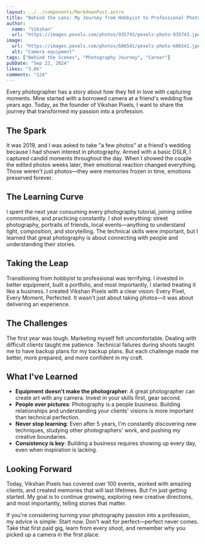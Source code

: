 ```yaml
---
layout: ../../components/MarkdownPost.astro
title: "Behind the Lens: My Journey from Hobbyist to Professional Photographer"
author:
  name: "Vikshan"
  url: "https://images.pexels.com/photos/935743/pexels-photo-935743.jpeg?auto=compress&cs=tinysrgb&w=1260&h=750&dpr=2"
image:
  url: "https://images.pexels.com/photos/606541/pexels-photo-606541.jpeg?auto=compress&cs=tinysrgb&w=1260&h=750&dpr=2"
  alt: "Camera equipment"
tags: ["Behind the Scenes", "Photography Journey", "Career"]
pubDate: "Sep 22, 2024"
likes: "3.8k"
comments: "124"
---
```


<!-- @format -->

Every photographer has a story about how they fell in love with capturing moments. Mine started with
a borrowed camera at a friend's wedding five years ago. Today, as the founder of Vikshan Pixels, I
want to share the journey that transformed my passion into a profession.

## The Spark

It was 2019, and I was asked to take "a few photos" at a friend's wedding because I had shown
interest in photography. Armed with a basic DSLR, I captured candid moments throughout the day. When
I showed the couple the edited photos weeks later, their emotional reaction changed everything.
Those weren't just photos—they were memories frozen in time, emotions preserved forever.

## The Learning Curve

I spent the next year consuming every photography tutorial, joining online communities, and
practicing constantly. I shot everything: street photography, portraits of friends, local
events—anything to understand light, composition, and storytelling. The technical skills were
important, but I learned that great photography is about connecting with people and understanding
their stories.

## Taking the Leap

Transitioning from hobbyist to professional was terrifying. I invested in better equipment, built a
portfolio, and most importantly, I started treating it like a business. I created Vikshan Pixels
with a clear vision: Every Pixel, Every Moment, Perfected. It wasn't just about taking photos—it was
about delivering an experience.

## The Challenges

The first year was tough. Marketing myself felt uncomfortable. Dealing with difficult clients taught
me patience. Technical failures during shoots taught me to have backup plans for my backup plans.
But each challenge made me better, more prepared, and more confident in my craft.

## What I've Learned

- **Equipment doesn't make the photographer**: A great photographer can create art with any camera.
  Invest in your skills first, gear second.
- **People over pictures**: Photography is a people business. Building relationships and
  understanding your clients' visions is more important than technical perfection.
- **Never stop learning**: Even after 5 years, I'm constantly discovering new techniques, studying
  other photographers' work, and pushing my creative boundaries.
- **Consistency is key**: Building a business requires showing up every day, even when inspiration
  is lacking.

## Looking Forward

Today, Vikshan Pixels has covered over 100 events, worked with amazing clients, and created memories
that will last lifetimes. But I'm just getting started. My goal is to continue growing, exploring
new creative directions, and most importantly, telling stories that matter.

If you're considering turning your photography passion into a profession, my advice is simple: Start
now. Don't wait for perfect—perfect never comes. Take that first paid gig, learn from every shoot,
and remember why you picked up a camera in the first place.
